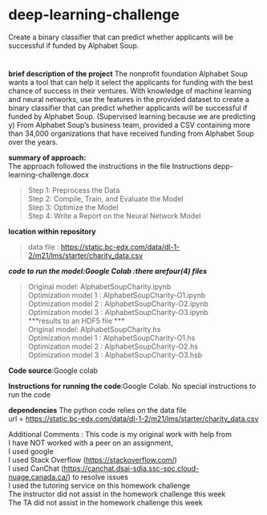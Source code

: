 # deep-learning-challenge
Create a binary classifier that can predict whether applicants will be successful if funded by Alphabet Soup.
# 
**brief description of the project**
The nonprofit foundation Alphabet Soup wants a tool that can help it select the applicants for funding with the best chance of success in their ventures. With knowledge of machine learning and neural networks, use the features in the provided dataset to create a binary classifier that can predict whether applicants will be successful if funded by Alphabet Soup.  (Supervised learning because we are predicting y)
From Alphabet Soup’s business team, provided a CSV containing more than 34,000 organizations that have received funding from Alphabet Soup over the years. 

**summary of approach:**<br>
The approach followed the instructions in the file Instructions depp-learning-challenge.docx<br>
>Step 1: Preprocess the Data<br>
>Step 2: Compile, Train, and Evaluate the Model<br>
Step 3: Optimize the Model<br>
Step 4: Write a Report on the Neural Network Model<br>

**location within repository**<br>
>data file : https://static.bc-edx.com/data/dl-1-2/m21/lms/starter/charity_data.csv <br>

***code to run the model:Google Colab :there arefour(4) files*** <br>
>Original model: AlphabetSoupCharity.ipynb<br>
>Optimization model 1 : AlphabetSoupCharity-O1.ipynb<br>
>Optimization model 2 : AlphabetSoupCharity-O2.ipynb<br>
>Optimization model 3 : AlphabetSoupCharity-O3.ipynb<br>
***results to an HDF5 file ***<br>
Original model: AlphabetSoupCharity.hs<br>
>Optimization model 1 : AlphabetSoupCharity-O1.hs<br>
>Optimization model 2 : AlphabetSoupCharity-O2.hs<br>
>Optimization model 3 : AlphabetSoupCharity-O3.hsb<br>



**Code source**:Google colab<br> 

**Instructions for running the code**:Google Colab.  No special instructions to run the code <br>

**dependencies** The python code relies on the data file <br>
url = https://static.bc-edx.com/data/dl-1-2/m21/lms/starter/charity_data.csv <br>


Additional Comments :  This code is my original work with help from<br>
I have NOT worked with a peer on an assignment,<br>
I used google<br>
I used Stack Overflow (https://stackoverflow.com/)<br>
I used CanChat (https://canchat.dsai-sdia.ssc-spc.cloud-nuage.canada.ca/) to resolve issues<br>
I used the tutoring service on this homework challenge<br>
The instructor did not assist in the homework challenge this week<br>
The TA did not assist in the homework challenge this week<br>
